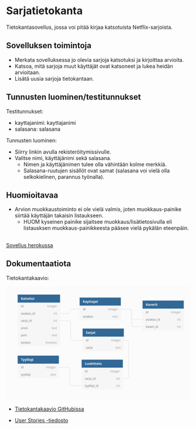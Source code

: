 # Sarjatietokanta
Tietokantasovellus, jossa voi pitää kirjaa katsotuista Netflix-sarjoista.

## Sovelluksen toimintoja
- Merkata sovelluksessa jo olevia sarjoja katsotuksi ja kirjoittaa arvioita.
- Katsoa, mitä sarjoja muut käyttäjät ovat katsoneet ja lukea heidän arvioitaan.
- Lisätä uusia sarjoja tietokantaan.

## Tunnusten luominen/testitunnukset
Testitunnukset:
- kayttajanimi: kayttajanimi
- salasana: salasana


Tunnusten luominen:
- Siirry linkin avulla rekisteröitymissivulle.
- Valitse nimi, käyttäjänimi sekä salasana.
	- Nimen ja käyttäjänimen tulee olla vähintään kolme merkkiä.
	- Salasana-ruutujen sisällöt ovat samat (salasana voi vielä olla selkokielinen, parannus työnalla).

## Huomioitavaa
- Arvion muokkaustoiminto ei ole vielä valmis, joten muokkaus-painike siirtää käyttäjän takaisin listaukseen.
	- HUOM kyseinen painike sijaitsee muokkaus/lisätietosivulla eli listausksen muokkaus-painikkeesta pääsee vielä pykälän eteenpäin.

##

[Sovellus herokussa](https://tsoha-sarjasovellus.herokuapp.com/)

## Dokumentaatiota

Tietokantakaavio:

![alt text](https://raw.githubusercontent.com/elmanevala/Sarjatietokanta/master/documentation/tietokantakaavio.png "Tietokantakaavio")

- [Tietokantakaavio GitHubissa](https://github.com/elmanevala/Sarjatietokanta/blob/master/documentation/tietokantakaavio.png)

- [User Stories -tiedosto](https://github.com/elmanevala/Sarjatietokanta/blob/master/documentation/user_stories.txt)

